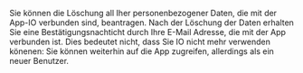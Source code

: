 Sie können die Löschung all Iher personenbezogener Daten, die mit der App-IO verbunden sind, beantragen. Nach der Löschung der Daten erhalten Sie eine Bestätigungsnachticht durch Ihre E-Mail Adresse, die mit der App verbunden ist.
Dies bedeutet nicht, dass Sie IO nicht mehr verwenden könenen: Sie können weiterhin auf die App zugreifen, allerdings als ein neuer Benutzer. 